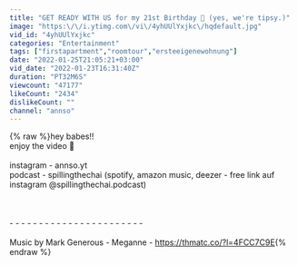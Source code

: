 ```yaml
---
title: "GET READY WITH US for my 21st Birthday 🥂 (yes, we're tipsy.)"
image: "https:\/\/i.ytimg.com\/vi\/4yhUUlYxjkc\/hqdefault.jpg"
vid_id: "4yhUUlYxjkc"
categories: "Entertainment"
tags: ["firstapartment","roomtour","ersteeigenewohnung"]
date: "2022-01-25T21:05:21+03:00"
vid_date: "2022-01-23T16:31:40Z"
duration: "PT32M6S"
viewcount: "47177"
likeCount: "2434"
dislikeCount: ""
channel: "annso"
---
```

{% raw %}hey babes!!<br />enjoy the video 🤍<br /><br />instagram - annso.yt<br />podcast - spillingthechai (spotify, amazon music, deezer - free link auf instagram @spillingthechai.podcast) <br /><br /><br /><br />- - - - - - - - - - - - - - - - - - - - - - -<br /><br />Music by Mark Generous - Meganne - <a rel="nofollow" target="blank" href="https://thmatc.co/?l=4FCC7C9E">https://thmatc.co/?l=4FCC7C9E</a>{% endraw %}
